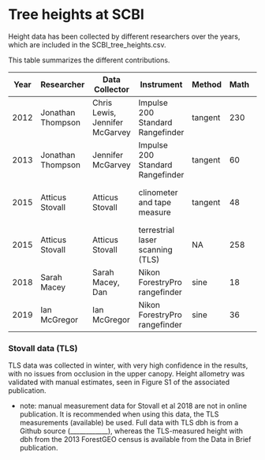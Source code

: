 # Tree heights at SCBI

Height data has been collected by different researchers over the years, which are included in the SCBI_tree_heights.csv.

This table summarizes the different contributions.

|Year|Researcher|Data Collector|Instrument|Method|Math|# observations|Publication|
|---|----------|-------|-------|-----|-------|-----|--------|
|2012|Jonathan Thompson|Chris Lewis, Jennifer McGarvey|Impulse 200 Standard Rangefinder|tangent|230|[Anderson-Texeira et al 2015](https://doi.org/10.1111/1365-2435.12470)
|2013|Jonathan Thompson|Jennifer McGarvey|Impulse 200 Standard Rangefinder|tangent|60|[Anderson-Texeira et al 2015](https://doi.org/10.1111/1365-2435.12470)
|2015|Atticus Stovall|Atticus Stovall|clinometer and tape measure|tangent|48|[Stovall et al 2018, For. Ecology & Man.](https://doi.org/10.1016/j.foreco.2018.06.004)
|2015|Atticus Stovall|Atticus Stovall|terrestrial laser scanning (TLS)|NA|258|[Stovall et al 2018 Data in Brief](https://doi.org/10.1016/j.dib.2018.06.046)
|2018|Sarah Macey|Sarah Macey, Dan |Nikon ForestryPro rangefinder|sine|18
|2019|Ian McGregor|Ian McGregor|Nikon ForestryPro rangefinder|sine|36

### Stovall data (TLS)
TLS data was collected in winter, with very high confidence in the results, with no issues from occlusion in the upper canopy. Height allometry was validated with manual estimates, seen in Figure S1 of the associated publication.
- note: manual measurement data for Stovall et al 2018 are not in online publication. It is recommended when using this data, the TLS measurements (available) be used. Full data with TLS dbh is from a Github source (____________), whereas the TLS-measured height with dbh from the 2013 ForestGEO census is available from the Data in Brief publication.
